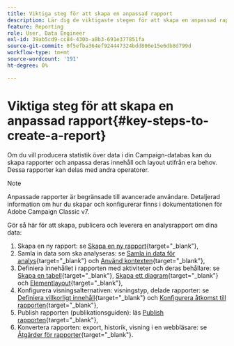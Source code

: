 ```yaml
---
title: Viktiga steg för att skapa en anpassad rapport
description: Lär dig de viktigaste stegen för att skapa en anpassad rapport
feature: Reporting
role: User, Data Engineer
exl-id: 39ab5cd9-cc84-430b-a8b3-691e377851fa
source-git-commit: 0f5efba364ef924447324bdd806e15e6db8d799d
workflow-type: tm+mt
source-wordcount: '191'
ht-degree: 0%

---
```


# Viktiga steg för att skapa en anpassad rapport{#key-steps-to-create-a-report}

Om du vill producera statistik över data i din Campaign-databas kan du skapa rapporter och anpassa deras innehåll och layout utifrån era behov. Dessa rapporter kan delas med andra operatorer.

>[!NOTE]
>
>Anpassade rapporter är begränsade till avancerade användare. Detaljerad information om hur du skapar och konfigurerar finns i dokumentationen för Adobe Campaign Classic v7.

Gör så här för att skapa, publicera och leverera en analysrapport om dina data:

1. Skapa en ny rapport: se [Skapa en ny rapport](https://experienceleague.adobe.com/docs/campaign-classic/using/reporting/creating-new-reports/creating-a-new-report.html?lang=sv-SE){target="_blank"},
1. Samla in data som ska analyseras: se [Samla in data för analys](https://experienceleague.adobe.com/docs/campaign-classic/using/reporting/creating-new-reports/collecting-data-to-analyze.html?lang=sv-SE){target="_blank"} och [Använd kontexten](https://experienceleague.adobe.com/docs/campaign-classic/using/reporting/creating-new-reports/collecting-data-to-analyze.html?lang=sv-SE){target="_blank"},
1. Definiera innehållet i rapporten med aktiviteter och deras behållare: se [Skapa en tabell](https://experienceleague.adobe.com/docs/campaign-classic/using/reporting/creating-new-reports/creating-a-table.html?lang=sv-SE){target="_blank"}, [Skapa ett diagram](https://experienceleague.adobe.com/docs/campaign-classic/using/reporting/creating-new-reports/creating-a-chart.html?lang=sv-SE){target="_blank"} och [Elementlayout](https://experienceleague.adobe.com/docs/campaign-classic/using/reporting/creating-new-reports/element-layout.html?lang=sv-SE){target="_blank"},
1. Konfigurera visningsalternativen: visningstyp, delade rapporter: se [Definiera villkorligt innehåll](https://experienceleague.adobe.com/docs/campaign-classic/using/reporting/creating-new-reports/defining-a-conditional-content.html?lang=sv-SE){target="_blank"} och [Konfigurera åtkomst till rapporten](https://experienceleague.adobe.com/docs/campaign-classic/using/reporting/creating-new-reports/configuring-access-to-the-report.html?lang=sv-SE){target="_blank"},
1. Publish rapporten (publikationsguiden): läs [Publish rapporten](https://experienceleague.adobe.com/docs/campaign-classic/using/reporting/creating-new-reports/configuring-access-to-the-report.html?lang=sv-SE#publishing-the-report){target="_blank"},
1. Konvertera rapporten: export, historik, visning i en webbläsare: se [Åtgärder för rapporter](https://experienceleague.adobe.com/docs/campaign-classic/using/reporting/creating-new-reports/actions-on-reports.html?lang=sv-SE){target="_blank"}.
